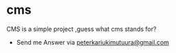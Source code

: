 # cms
CMS  is a simple project ,guess what cms stands for?

- Send me Answer via peterkariukimutuura@gmail.com
